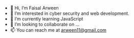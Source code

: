 - 👋 Hi, I’m Faisal Arween
- 👀 I’m interested in cyber security and web development.
- 🌱 I’m currently learning JavaScript
- 💞️ I’m looking to collaborate on ...
- 📫 You can reach me at arween11@gmail.com

<!---
faisalarween/faisalarween is a ✨ special ✨ repository because its `README.md` (this file) appears on your GitHub profile.
You can click the Preview link to take a look at your changes.
--->
